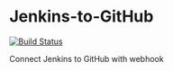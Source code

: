 # Jenkins-to-GitHub
[![Build Status](http://54.151.202.106/buildStatus/icon?job=second-pipeline)](http://54.151.202.106/job/second-pipeline/)

Connect Jenkins to GitHub with webhook
